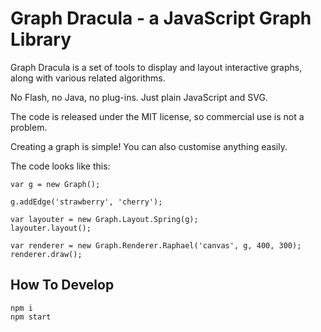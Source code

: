 # Graph Dracula - a JavaScript Graph Library

Graph Dracula is a set of tools to display and layout interactive graphs,
along with various related algorithms.

No Flash, no Java, no plug-ins. Just plain JavaScript and SVG.

The code is released under the MIT license, so commercial use is not a problem.

Creating a graph is simple! You can also customise anything easily.

The code looks like this:

    var g = new Graph();

    g.addEdge('strawberry', 'cherry');

    var layouter = new Graph.Layout.Spring(g);
    layouter.layout();

    var renderer = new Graph.Renderer.Raphael('canvas', g, 400, 300);
    renderer.draw();

## How To Develop

```
npm i
npm start
```
